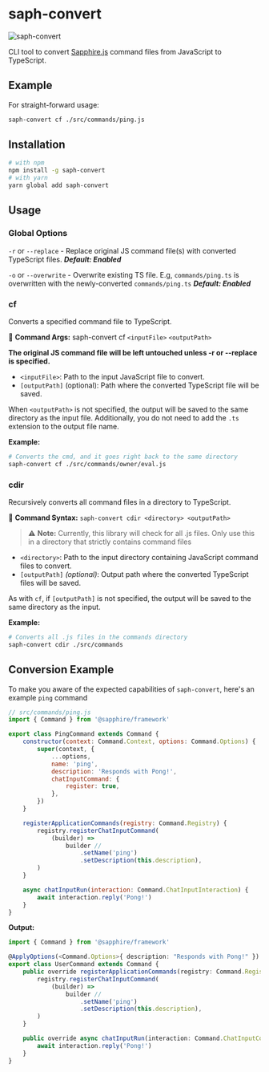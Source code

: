 # saph-convert

![saph-convert](https://img.shields.io/badge/saph--convert-v1.0.0-blue)

CLI tool to convert [Sapphire.js](https://sapphirejs.dev/) command files from JavaScript to TypeScript.

## Example
For straight-forward usage:
```bash
saph-convert cf ./src/commands/ping.js
```

## Installation

```bash
# with npm
npm install -g saph-convert
# with yarn
yarn global add saph-convert
```

## Usage
### Global Options
`-r` or `--replace` - Replace original JS command file(s) with converted TypeScript files. **_Default: Enabled_**

`-o` or `--overwrite` - Overwrite existing TS file. E.g, `commands/ping.ts` is overwritten with the newly-converted `commands/ping.ts` **_Default: Enabled_**


### cf
Converts a specified command file to TypeScript.

🧠 **Command Args:** saph-convert cf `<inputFile>` `<outputPath>`

**The original JS command file will be left untouched unless -r or --replace is specified.**


- `<inputFile>`: Path to the input JavaScript file to convert.
- `[outputPath]` (optional): Path where the converted TypeScript file will be saved.

When `<outputPath>` is not specified, the output will be saved to the same directory as the input file.
Additionally, you do not need to add the `.ts` extension to the output file name.

**Example:**
```bash
# Converts the cmd, and it goes right back to the same directory
saph-convert cf ./src/commands/owner/eval.js
```

### cdir
Recursively converts all command files in a directory to TypeScript.

🧠 **Command Syntax:** `saph-convert cdir <directory> <outputPath>`

> ⚠️ **Note:** Currently, this library will check for all .js files. Only use this in a directory that strictly contains command files

- `<directory>`: Path to the input directory containing JavaScript command files to convert.
- `[outputPath]` _(optional)_: Output path where the converted TypeScript files will be saved.

As with `cf`, if `[outputPath]` is not specified, the output will be saved to the same directory as the input.

**Example:**
```bash
# Converts all .js files in the commands directory
saph-convert cdir ./src/commands
```

## Conversion Example
To make you aware of the expected capabilities of `saph-convert`, here's an example `ping` command
```js 
// src/commands/ping.js
import { Command } from '@sapphire/framework'

export class PingCommand extends Command {
	constructor(context: Command.Context, options: Command.Options) {
		super(context, {
			...options,
			name: 'ping',
			description: 'Responds with Pong!',
			chatInputCommand: {
				register: true,
			},
		})
	}

	registerApplicationCommands(registry: Command.Registry) {
		registry.registerChatInputCommand(
			(builder) =>
				builder //
					.setName('ping')
					.setDescription(this.description),
		)
	}

	async chatInputRun(interaction: Command.ChatInputInteraction) {
		await interaction.reply('Pong!')
	}
}
```

**Output:**
```ts
import { Command } from '@sapphire/framework'

@ApplyOptions(<Command.Options>{ description: "Responds with Pong!" })
export class UserCommand extends Command {
	public override registerApplicationCommands(registry: Command.Registry) {
		registry.registerChatInputCommand(
			(builder) =>
				builder //
					.setName('ping')
					.setDescription(this.description),
		)
	}

	public override async chatInputRun(interaction: Command.ChatInputCommandInteraction) {
		await interaction.reply('Pong!')
	}
}
```
